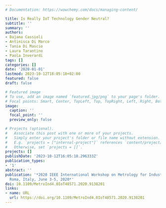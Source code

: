 ```yaml
---
# Documentation: https://wowchemy.com/docs/managing-content/

title: Is Really IoT Technology Gender Neutral?
subtitle: ''
summary: ''
authors:
- Dajana Cassioli
- Antinisca Di Marco
- Tania Di Mascio
- Laura Tarantino
- Paola Inverardi
tags: []
categories: []
date: '2020-01-01'
lastmod: 2023-10-12T18:05:18+02:00
featured: false
draft: false

# Featured image
# To use, add an image named `featured.jpg/png` to your page's folder.
# Focal points: Smart, Center, TopLeft, Top, TopRight, Left, Right, BottomLeft, Bottom, BottomRight.
image:
  caption: ''
  focal_point: ''
  preview_only: false

# Projects (optional).
#   Associate this post with one or more of your projects.
#   Simply enter your project's folder or file name without extension.
#   E.g. `projects = ["internal-project"]` references `content/project/deep-learning/index.md`.
#   Otherwise, set `projects = []`.
projects: []
publishDate: '2023-10-12T16:05:18.296333Z'
publication_types:
- '1'
abstract: ''
publication: '*2020 IEEE International Workshop on Metrology for Industry 4.0 & IoT,
  Roma, Italy, June 3-5, 2020*'
doi: 10.1109/MetroInd4.0IoT48571.2020.9138201
links:
- name: URL
  url: https://doi.org/10.1109/MetroInd4.0IoT48571.2020.9138201
---
```

